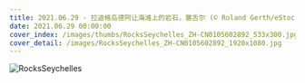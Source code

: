 ```yaml
---
title: 2021.06.29 - 拉迪格岛德阿让海滩上的岩石，塞舌尔 (© Roland Gerth/eStock Photo)
date: 2021.06.29 00:00:00
cover_index: /images/thumbs/RocksSeychelles_ZH-CN0105602892_533x300.jpg
cover_detail: /images/RocksSeychelles_ZH-CN0105602892_1920x1080.jpg
---
```


![RocksSeychelles](/images/RocksSeychelles_ZH-CN0105602892_1920x1080.jpg)
